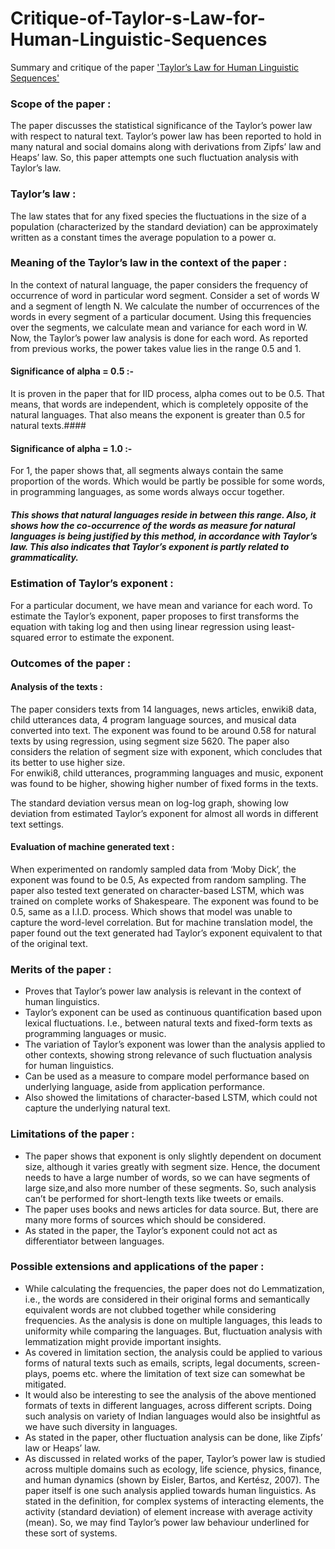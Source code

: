 # Critique-of-Taylor-s-Law-for-Human-Linguistic-Sequences
Summary and critique of the paper ['Taylor’s Law for Human Linguistic Sequences'](https://www.aclweb.org/anthology/P18-1105.pdf)

### Scope of the paper :
The paper discusses the statistical significance of the Taylor’s power law with respect to natural text. Taylor’s power law has been reported to hold in many natural and social domains along with derivations from Zipfs’ law and Heaps’ law. So, this paper attempts one such fluctuation analysis with Taylor’s law.

### Taylor’s law :
The law states that for any fixed species the fluctuations in the size of a population (characterized by the standard deviation) can be approximately written as a constant times the average population to a power α.

### Meaning of the Taylor’s law in the context of the paper :
In the context of natural language, the paper considers the frequency of occurrence of word in particular word segment.  Consider a set of words W and a segment of length N. We calculate the number of occurrences of the words in every segment of a particular document. Using this frequencies over the segments, we calculate mean and variance for each word in W. Now, the Taylor’s power law analysis is done for each word. As reported from previous works, the power takes value lies in the range 0.5 and 1.  

#### Significance of alpha = 0.5 :-
It is proven in the paper that for IID process, alpha comes out to be 0.5. That means, that words are independent, which is completely opposite of  the natural languages. That also means the exponent is greater than 0.5 for natural texts.####

#### Significance of alpha = 1.0 :-
For 1, the paper shows that, all segments always contain the same proportion of the words. Which would be partly be possible for some words, in programming languages, as some words always occur together.

##### This shows that natural languages reside in between this range. Also, it shows how the co-occurrence of the words as measure for natural languages is being justified by this method, in accordance with Taylor’s law. This also indicates that Taylor’s exponent is partly related to grammaticality.

### Estimation of Taylor’s exponent :
For a particular document, we have mean and variance for each word. To estimate the Taylor’s exponent, paper proposes to first transforms the equation with taking log and then using linear regression using least-squared error to estimate the exponent.
### Outcomes of the paper :

#### Analysis of the texts :
The paper considers texts from 14 languages, news articles, enwiki8 data, child utterances data, 4 program language sources, and musical data converted into text. The exponent was found to be around 0.58 for natural texts by using regression, using segment size 5620. The paper also considers the relation of segment size with exponent, which concludes that its better to use higher size.   
For enwiki8, child utterances, programming languages and music, exponent was found to be higher, showing higher number of fixed forms in the texts.

The standard deviation versus mean on log-log graph, showing low deviation from estimated Taylor’s exponent for almost all words in different text settings.

#### Evaluation of machine generated text :
When experimented on randomly sampled data from ‘Moby Dick’, the exponent was found to be 0.5, As expected from random sampling. The paper also tested text generated on character-based LSTM, which was trained on complete works of Shakespeare. The exponent was found to be 0.5, same as a I.I.D. process.  Which shows that model was unable to capture the word-level correlation. But for machine translation model, the paper found out the text generated had Taylor’s exponent equivalent to that of the original text.

### Merits of the paper :
* Proves that Taylor’s power law analysis is relevant in the context of human linguistics.
* Taylor’s exponent can be used as continuous quantification based upon lexical fluctuations. I.e., between natural texts and fixed-form texts as programming languages or music.
* The variation of Taylor’s exponent was lower than the analysis applied to other contexts, showing strong relevance of such fluctuation analysis for human linguistics.
* Can be used as a measure to compare model performance based on underlying language, aside from application performance. 
* Also showed the limitations of character-based LSTM, which could not capture the underlying natural text. 

### Limitations of the paper :
* The paper shows that exponent is only slightly dependent on document size, although it varies greatly with segment size. Hence, the document needs to have a large number of words, so we can have segments of large size,and also more number of these segments. So, such analysis can’t be performed for short-length texts like tweets or emails.
* The paper uses books and news articles for data source. But, there are many more forms of sources which should be considered.
* As stated in the paper, the Taylor’s exponent could not act as differentiator between languages.

### Possible extensions and applications of the paper :
* While calculating the frequencies, the paper does not do Lemmatization, i.e., the words are considered in their original forms and semantically equivalent words are not clubbed together while considering frequencies. As the analysis is done on multiple languages, this leads to uniformity while comparing the languages. But, fluctuation analysis with lemmatization might provide important insights.
* As covered in limitation section, the analysis could be applied to various forms of natural texts such as emails, scripts, legal documents, screen-plays, poems etc. where the limitation of text size can somewhat be mitigated. 
* It would also be interesting to see the analysis of the above mentioned formats of texts in different languages, across different scripts. Doing such analysis on variety of Indian languages would also be insightful as we have such diversity in languages.
* As stated in the paper, other fluctuation analysis can be done, like Zipfs’ law or Heaps’ law.
* As discussed in related works of the paper, Taylor’s power law is studied across multiple domains such as ecology, life science, physics, finance, and human dynamics (shown by Eisler, Bartos, and Kertész, 2007). The paper itself is one such analysis applied towards human linguistics. 
As stated in the definition, for complex systems of interacting elements, the activity (standard deviation) of element increase with average activity (mean). So, we may find Taylor’s power law behaviour underlined for these sort of systems.


